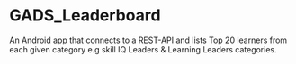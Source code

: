 # GADS_Leaderboard
An Android app that connects to a REST-API and lists Top 20 learners from each given category  e.g skill IQ Leaders &amp; Learning Leaders categories.
